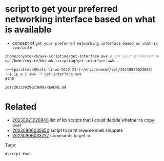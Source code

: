 # script to get your preferred networking interface based on what is available

- concept of `get your preferred networking interface based on what is available`

```bash
/home/coyote/kb/awk-scripting/get-interface.awk # get your preferred networking interface to work with, tunnels first, then networks, and then lan
cp /home/coyote/kb/awk-scripting/get-interface.awk .

┌──(parallels㉿kali-linux-2022-2)-[~/environment/zet/20230929023608]
└─$ ip a | awk -f get-interface.awk
eth0
```

` zet/20230929023608/README.md `

# Related

- [20230921220840](/zet/20230921220840/README.md) list of kb scripts that i could decide whether to copy over
- [20230906035650](/zet/20230906035650/README.md) script to print reverse shell snippets
- [20230906033727](/zet/20230906033727/README.md) commands to get ip

Tags:

    #script #net

